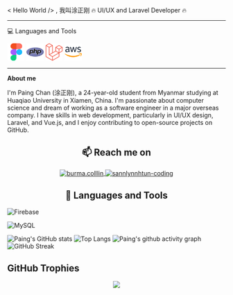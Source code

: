 < Hello World /> , 我叫涂正刚 
🔥 UI/UX and Laravel Developer  🔥

---
💻 Languages and Tools


<img src="https://github.com/devicons/devicon/blob/master/icons/figma/figma-original.svg" alt="csharp logo" width="40" height="40" /> <img src="https://github.com/devicons/devicon/blob/master/icons/php/php-original.svg" alt="dotnet logo" width="40" height="40" /> <img src="https://github.com/devicons/devicon/blob/master/icons/laravel/laravel-original.svg" alt="JavaScript logo" width="40" height="40" /> 
<img src="https://github.com/devicons/devicon/blob/master/icons/amazonwebservices/amazonwebservices-original-wordmark.svg" alt="JavaScript logo" width="40" height="40" /> 

---
**About me**

I'm Paing Chan (涂正刚), a 24-year-old student from Myanmar studying at Huaqiao University in Xiamen, China. I'm passionate about computer science and dream of working as a software engineer in a major overseas company. I have skills in web development, particularly in UI/UX design, Laravel, and Vue.js, and I enjoy contributing to open-source projects on GitHub.

<h2  align="center">📫 Reach me on</h2>
<div align="center">
<a href="https://fb.com/paing3218" target="blank">
<img align="center" src="https://cdn-icons-png.flaticon.com/128/2504/2504903.png" alt="burma.colllin" height="40" width="40" />
</a>
<a href="https://www.linkedin.com/in/paing-chan-17136b186" target="blank">
<img align="center" src="https://cdn-icons-png.flaticon.com/128/2504/2504923.png" alt="sannlynnhtun-coding" height="40" width="40" />
</a>
</a>
    
    
</div>

<h2 align="center"> 🔭 Languages and Tools</h2>


![Firebase](https://img.shields.io/badge/firebase-%23039BE5.svg?style=for-the-badge&logo=firebase)

![MySQL](https://img.shields.io/badge/mysql-%2300f.svg?style=for-the-badge&logo=mysql&logoColor=white)

![Paing's GitHub stats](https://github-readme-stats.vercel.app/api?username=paingchan&show_icons=true&theme=github_dark)
![Top Langs](https://github-readme-stats.vercel.app/api/top-langs/?username=paingchan&hide=javascript,html,css&layout=compact&theme=github_dark)
![Paing's github activity graph](https://github-readme-activity-graph.vercel.app/graph?username=paingchan&theme=github-compact)
![GitHub Streak](https://streak-stats.demolab.com?user=paingchan&theme=merko&hide_border=true&date_format=j%20M%5B%20Y%5D&card_width=950)

## GitHub Trophies
<div align="center">
    
![](https://github-profile-trophy.vercel.app/?username=paingchan&theme=nord&row=2&column=5)

</div>



